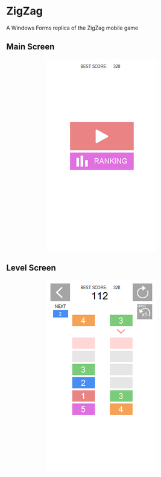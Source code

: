 # ZigZag

A Windows Forms replica of the ZigZag mobile game

## Main Screen
<p align="center">
  <img src="https://raw.githubusercontent.com/JonathanLRC/ZigZag/master/MainScreen.PNG"/>
</p>

## Level Screen
<p align="center">
  <img src="https://raw.githubusercontent.com/JonathanLRC/ZigZag/master/LevelScreen.PNG"/>
</p>
